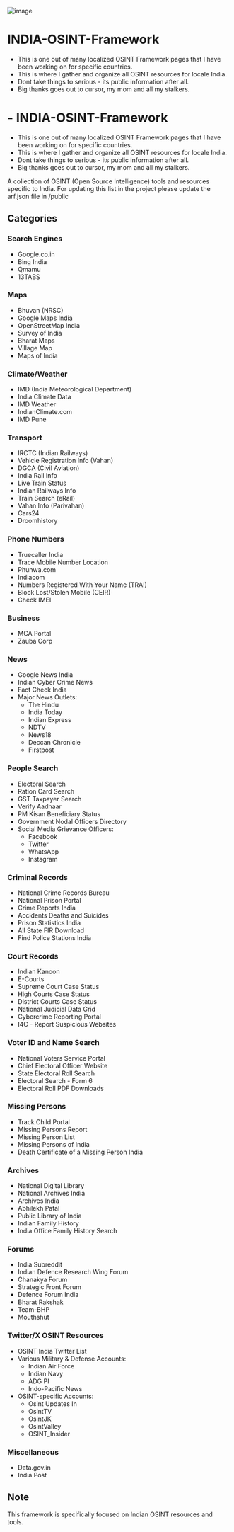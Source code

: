 ![image](https://github.com/user-attachments/assets/e40bf960-6db7-4ba7-b48f-90277afa140f)

# INDIA-OSINT-Framework

- This is one out of many localized OSINT Framework pages that I have been working on for specific countries.
- This is where I gather and organize all OSINT resources for locale India.
- Dont take things to serious - its public information after all. 
- Big thanks goes out to cursor, my mom and all my stalkers. 

# - INDIA-OSINT-Framework

- This is one out of many localized OSINT Framework pages that I have been working on for specific countries.
- This is where I gather and organize all OSINT resources for locale India.
- Dont take things to serious - its public information after all. 
- Big thanks goes out to cursor, my mom and all my stalkers. 



A collection of OSINT (Open Source Intelligence) tools and resources specific to India.
For updating this list in the project please update the arf.json file in /public

## Categories

### Search Engines
- Google.co.in
- Bing India
- Qmamu
- 13TABS

### Maps
- Bhuvan (NRSC)
- Google Maps India
- OpenStreetMap India
- Survey of India
- Bharat Maps
- Village Map
- Maps of India

### Climate/Weather
- IMD (India Meteorological Department)
- India Climate Data
- IMD Weather
- IndianClimate.com
- IMD Pune

### Transport
- IRCTC (Indian Railways)
- Vehicle Registration Info (Vahan)
- DGCA (Civil Aviation)
- India Rail Info
- Live Train Status
- Indian Railways Info
- Train Search (eRail)
- Vahan Info (Parivahan)
- Cars24
- Droomhistory

### Phone Numbers
- Truecaller India
- Trace Mobile Number Location
- Phunwa.com
- Indiacom
- Numbers Registered With Your Name (TRAI)
- Block Lost/Stolen Mobile (CEIR)
- Check IMEI

### Business
- MCA Portal
- Zauba Corp

### News
- Google News India
- Indian Cyber Crime News
- Fact Check India
- Major News Outlets:
  - The Hindu
  - India Today
  - Indian Express
  - NDTV
  - News18
  - Deccan Chronicle
  - Firstpost

### People Search
- Electoral Search
- Ration Card Search
- GST Taxpayer Search
- Verify Aadhaar
- PM Kisan Beneficiary Status
- Government Nodal Officers Directory
- Social Media Grievance Officers:
  - Facebook
  - Twitter
  - WhatsApp
  - Instagram

### Criminal Records
- National Crime Records Bureau
- National Prison Portal
- Crime Reports India
- Accidents Deaths and Suicides
- Prison Statistics India
- All State FIR Download
- Find Police Stations India

### Court Records
- Indian Kanoon
- E-Courts
- Supreme Court Case Status
- High Courts Case Status
- District Courts Case Status
- National Judicial Data Grid
- Cybercrime Reporting Portal
- I4C - Report Suspicious Websites

### Voter ID and Name Search
- National Voters Service Portal
- Chief Electoral Officer Website
- State Electoral Roll Search
- Electoral Search - Form 6
- Electoral Roll PDF Downloads

### Missing Persons
- Track Child Portal
- Missing Persons Report
- Missing Person List
- Missing Persons of India
- Death Certificate of a Missing Person India

### Archives
- National Digital Library
- National Archives India
- Archives India
- Abhilekh Patal
- Public Library of India
- Indian Family History
- India Office Family History Search

### Forums
- India Subreddit
- Indian Defence Research Wing Forum
- Chanakya Forum
- Strategic Front Forum
- Defence Forum India
- Bharat Rakshak
- Team-BHP
- Mouthshut

### Twitter/X OSINT Resources
- OSINT India Twitter List
- Various Military & Defense Accounts:
  - Indian Air Force
  - Indian Navy
  - ADG PI
  - Indo-Pacific News
- OSINT-specific Accounts:
  - Osint Updates In
  - OsintTV
  - OsintJK
  - OsintValley
  - OSINT_Insider

### Miscellaneous
- Data.gov.in
- India Post

## Note
This framework is specifically focused on Indian OSINT resources and tools.
